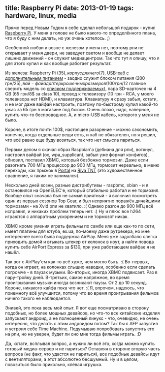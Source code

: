 title: Raspberry Pi
date: 2013-01-19
tags: hardware, linux, media
----

Прямо перед Новым Годом я себе сделал небольшой подарок - купил
[Raspberry Pi](http://raspberrypi.org/). У меня в голове не было какого-то
определëнного плана, что я буду с ним делать, но уж очень хотелось. ;)

Особенной любви к возне с железом у меня нет, поэтому рпи не открывает у меня
двери, не заведует светом и вообще не делает лишних движений - он служит
медиацентром. Так что тут я опишу, что я для этого купил и как вообще работает
результат.

Из железа: Raspberry Pi ($35), корпус для него ($7),
[USB-хаб с дополнительным питанием][hub] - заодно служит блоком питания (200
грн/25$), вай-фай адаптер крошечных размеров (100 грн/12$ главное сверить модель
со [списком поддерживаемых][1]), пара SD-карточек на 4 GB (65 грн/8$ за class
10), провод к телевизору (10 грн - RCA, у моего телевизора нет HDMI), и
клавиатура. Клавиатуру я сразу забыл, кстати, и не мог даже вайфай настроить,
поэтому по-быстрому купил какой-то ужас за 65 грн в магазине под боком. Очень
плохо, надо, наверное, купить что-то беспроводное. А, и micro-USB кабель,
которого у меня не было.

[1]: http://elinux.org/RPi_VerifiedPeripherals#Working_USB_Wi-Fi_Adapters
[hub]: http://hotline.ua/computer-usb-koncentratory/d-link-dub-h7/

Короче, в итоге почти 100$, настоящее разорение - можно сэкономить, конечно,
когда отдельные вещи есть, и хаб не обязателен, но я решил, что всë равно еще
буду возиться, так что нет смысла париться.

Первым делом я скачал образ Raspbian'а (дебиана для рпи), воткнул, настроил
вайфай (ох, wpa_supplicant, забыл уже формат конфигов), обновил, поставил XBMC,
который безбожно тормозил. Даже если разогнать 700 МГц процессор до 900 МГц,
тормозит нереально, в меню переходы, как прыжок в [Portal][] на [Riva TNT][]
(это художественное сравнение, я таким не занимался).

[Portal]: http://uk.wikipedia.org/wiki/Portal
[Riva TNT]: http://en.wikipedia.org/wiki/Riva_TNT

Несколько дней возни, разные дистрибутивы - raspbmc, xbian - и я остановился на
OpenELEC'е, который стабильно работал и не тормозил. Вообще опыт сначала был не
самый приятный - я включил посмотреть один из первых сезонов Top Gear, и был
неприятно поражëн дичайшими тормозами - на Xvid рпи не хватило. :( Однако разгон
до 900 МГц всë исправил, и никаких проблем теперь нет. :) Ну и плюс все h264
играются с аппаратным ускорением и не тормозят никак.

XBMC кроме умения играть фильмы по самбе или еще как-то по сети, имеет плагины
для ютуба, ex.ua, по-моему даже рутрекера, но мне интереснее всего была
поддержка AirPlay. Меня уже задолбало слегка приходить домой и втыкать штекер от
колонок в ноут, а найти повода купить себе AirPort Express за $130, при уже
работающем вайфае я не нашëл.

Так вот с AirPlay'ем как-то всë хуже, чем могло быть. :( Во-первых, когда он
играет, на колонках слышно наводки, особенно если сделать погромче - в паузах
музыки. Во-вторых, иногда XBMC подвисает. Раз в пару-тройку дней. В-третьих,
самое напряжное, во время проигрывания музыки иногда возникают паузы. От 2 до 10
секунд. Короче, никакого кайфа пока что нет. :( Я, впрочем, надеюсь, что
понемногу всë улучшится, потому что во время проигрывания фильмов ничего такого
не наблюдается.

Энивей, это пока весь мой опыт. Я вот еще посматриваю в сторону подобных, но
более мощных девайсов, но что-то все китайские изделия запускают андроид, а не
полноценный линукс - что, очевидно, не очень интересно, что делать с этим
андроидом потом? Так бы я AFP запустил и устроил себе Time Machine. Подумываю
попробовать запустить его на рпи, но не уверен, будет ли оно мне тогда фильмы
играть. :D

Да, кстати, всплывал вопрос, а нужно ли всë это, когда можно купить готовый
медиа-сервер и не париться? Оставляя в стороне вторую часть вопроса (не факт,
что удастся не париться), все подобные девайсы идут с вентиляторами, а этот
абсолютно бесшумный. Ну и в целом, повозиться было прикольно, клëвая игрушка.
